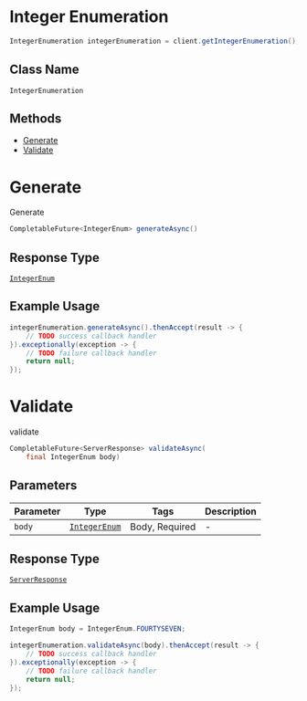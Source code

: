 # Integer Enumeration

```java
IntegerEnumeration integerEnumeration = client.getIntegerEnumeration();
```

## Class Name

`IntegerEnumeration`

## Methods

* [Generate](/doc/controllers/integer-enumeration.md#generate)
* [Validate](/doc/controllers/integer-enumeration.md#validate)


# Generate

Generate

```java
CompletableFuture<IntegerEnum> generateAsync()
```

## Response Type

[`IntegerEnum`](/doc/models/integer-enum.md)

## Example Usage

```java
integerEnumeration.generateAsync().thenAccept(result -> {
    // TODO success callback handler
}).exceptionally(exception -> {
    // TODO failure callback handler
    return null;
});
```


# Validate

validate

```java
CompletableFuture<ServerResponse> validateAsync(
    final IntegerEnum body)
```

## Parameters

| Parameter | Type | Tags | Description |
|  --- | --- | --- | --- |
| `body` | [`IntegerEnum`](/doc/models/integer-enum.md) | Body, Required | - |

## Response Type

[`ServerResponse`](/doc/models/server-response.md)

## Example Usage

```java
IntegerEnum body = IntegerEnum.FOURTYSEVEN;

integerEnumeration.validateAsync(body).thenAccept(result -> {
    // TODO success callback handler
}).exceptionally(exception -> {
    // TODO failure callback handler
    return null;
});
```

